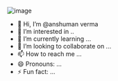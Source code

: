 
![image](https://github.com/user-attachments/assets/ba463acd-9a5e-40df-97d1-cd6f26b8164a)

- 👋 Hi, I’m @anshuman verma
- 👀 I’m interested in ..
- 🌱 I’m currently learning ...
- 💞️ I’m looking to collaborate on ...
- 📫 How to reach me ...
- 😄 Pronouns: ...
- ⚡ Fun fact: ...

<!---
anshuman1907/anshuman1907 is a ✨ special ✨ repository because its `README.md` (this file) appears on your GitHub profile.
You can click the Preview link to take a look at your changes.
--->
